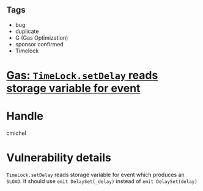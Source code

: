 ## Tags

- bug
- duplicate
- G (Gas Optimization)
- sponsor confirmed
- Timelock

# [Gas: `TimeLock.setDelay` reads storage variable for event](https://github.com/code-423n4/2021-08-yield-findings/issues/33) 

# Handle

cmichel


# Vulnerability details

`TimeLock.setDelay` reads storage variable for event which produces an `SLOAD`. It should use `emit DelaySet(_delay)` instead of `emit DelaySet(delay)`

